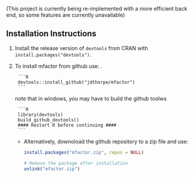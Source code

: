 
(This project is currently being re-implemented with a more efficient back end, so some features are currently unavailable)

## Installation Instructions

1. Install the release version of `devtools` from CRAN with `install.packages("devtools")`.

2. To install mfactor from github use: .


        ```R
        devtools::install_github("jdthorpe/mfactor")
        ```

    note that in windows, you may have to build the github toolws


        ```R
        library(devtools)
        build_github_devtools()
        #### Restart R before continuing ####
        ```

    * Alternatively, downoload the github repository to a zip file and use:

        ```R
        install.packages("mfactor.zip", repos = NULL)

        # Remove the package after installation
        unlink("mfactor.zip")
        ```

